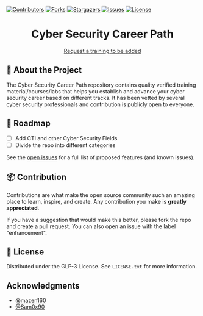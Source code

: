 
[![Contributors][contributors-shield]][contributors-url]
[![Forks][forks-shield]][forks-url]
[![Stargazers][stars-shield]][stars-url]
[![Issues][issues-shield]][issues-url]
[![License][license-shield]][license-url]




<div align="center">
<h1>Cyber Security Career Path</h1>
  <p>
    <a href="https://github.com/0xAnalyst/Cyber_Security_Career_Path/issues">Request a training to be added</a>
  </p>

</div>



## 🔎 About the Project

The Cyber Security Career Path repository contains quality verified training material/courses/labs that helps you establish and advance your cyber security career based on different tracks. It has been vetted by several cyber security professionals and contribution is publicly open to everyone.


## 🎯 Roadmap

- [ ] Add CTI and other Cyber Security Fields
- [ ] Divide the repo into different categories

See the [open issues](https://github.com/0xAnalyst/Cyber_Security_Career_Path/issues) for a full list of proposed features (and known issues).



## 📦 Contribution

Contributions are what make the open source community such an amazing place to learn, inspire, and create. Any contribution you make is **greatly appreciated**.

If you have a suggestion that would make this better, please fork the repo and create a pull request. You can also open an issue with the label "enhancement".

## 📄 License

Distributed under the GLP-3 License. See `LICENSE.txt` for more information.

## Acknowledgments

* [@mazen160](https://github.com/mazen160)
* [@Sam0x90](https://github.com/Sam0x90)



<!-- MARKDOWN LINKS & IMAGES -->
<!-- https://www.markdownguide.org/basic-syntax/#reference-style-links -->
[contributors-shield]: https://img.shields.io/github/contributors/0xAnalyst/Cyber_Security_Career_Path.svg?style=for-the-badge
[contributors-url]: https://github.com/0xAnalyst/Cyber_Security_Career_Path/graphs/contributors
[forks-shield]: https://img.shields.io/github/forks/0xAnalyst/Cyber_Security_Career_Path.svg?style=for-the-badge
[forks-url]: https://github.com/0xAnalyst/Cyber_Security_Career_Path/forks
[stars-shield]: https://img.shields.io/github/stars/0xAnalyst/Cyber_Security_Career_Path.svg?style=for-the-badge
[stars-url]: https://github.com/0xAnalyst/Cyber_Security_Career_Path/stargazers
[issues-shield]: https://img.shields.io/github/issues/0xAnalyst/Cyber_Security_Career_Path.svg?style=for-the-badge
[issues-url]: https://github.com/0xAnalyst/Cyber_Security_Career_Path/issues
[license-shield]: https://img.shields.io/github/license/0xAnalyst/Cyber_Security_Career_Path.svg?style=for-the-badge
[license-url]: https://github.com/0xAnalyst/Cyber_Security_Career_Path/blob/master/LICENSE
[product-screenshot]: images/screenshot.png
[Next.js]: https://img.shields.io/badge/next.js-000000?style=for-the-badge&logo=nextdotjs&logoColor=white
[Next-url]: https://nextjs.org/
[React.js]: https://img.shields.io/badge/React-20232A?style=for-the-badge&logo=react&logoColor=61DAFB
[React-url]: https://reactjs.org/
[Vue.js]: https://img.shields.io/badge/Vue.js-35495E?style=for-the-badge&logo=vuedotjs&logoColor=4FC08D
[Vue-url]: https://vuejs.org/
[Angular.io]: https://img.shields.io/badge/Angular-DD0031?style=for-the-badge&logo=angular&logoColor=white
[Angular-url]: https://angular.io/
[Svelte.dev]: https://img.shields.io/badge/Svelte-4A4A55?style=for-the-badge&logo=svelte&logoColor=FF3E00
[Svelte-url]: https://svelte.dev/
[Laravel.com]: https://img.shields.io/badge/Laravel-FF2D20?style=for-the-badge&logo=laravel&logoColor=white
[Laravel-url]: https://laravel.com
[Bootstrap.com]: https://img.shields.io/badge/Bootstrap-563D7C?style=for-the-badge&logo=bootstrap&logoColor=white
[Bootstrap-url]: https://getbootstrap.com
[JQuery.com]: https://img.shields.io/badge/jQuery-0769AD?style=for-the-badge&logo=jquery&logoColor=white
[JQuery-url]: https://jquery.com


